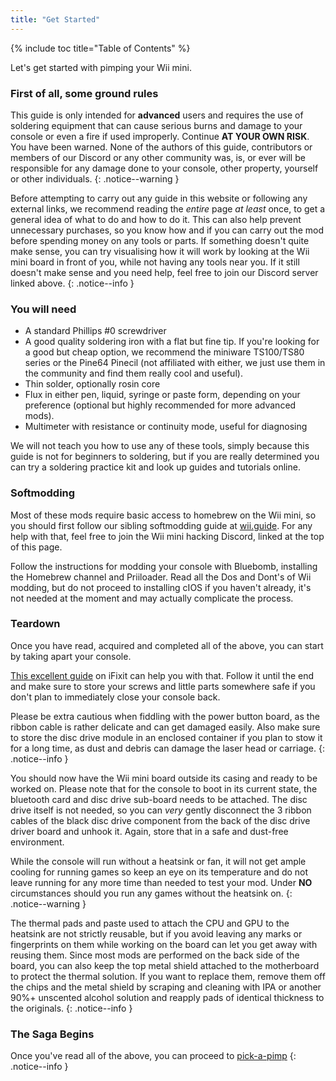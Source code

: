 ```yaml
---
title: "Get Started"
---
```


{% include toc title="Table of Contents" %}

Let's get started with pimping your Wii mini.

### First of all, some ground rules

This guide is only intended for **advanced** users and requires the use of soldering equipment that can cause serious burns and damage to your console or even a fire if used improperly. Continue **AT YOUR OWN RISK**. You have been warned. None of the authors of this guide, contributors or members of our Discord or any other community was, is, or ever will be responsible for any damage done to your console, other property, yourself or other individuals.
{: .notice--warning }

Before attempting to carry out any guide in this website or following any external links, we recommend reading the *entire* page _at least_ once, to get a general idea of what to do and how to do it.
This can also help prevent unnecessary purchases, so you know how and if you can carry out the mod before spending money on any tools or parts.
If something doesn't quite make sense, you can try visualising how it will work by looking at the Wii mini board in front of you, while not having any tools near you. If it still doesn't make sense and you need help, feel free to join our Discord server linked above. 
{: .notice--info }

### You will need

- A standard Phillips #0 screwdriver
- A good quality soldering iron with a flat but fine tip. If you're looking for a good but cheap option, we recommend the miniware TS100/TS80 series or the Pine64 Pinecil (not affiliated with either, we just use them in the community and find them really cool and useful).
- Thin solder, optionally rosin core
- Flux in either pen, liquid, syringe or paste form, depending on your preference (optional but highly recommended for more advanced mods).
- Multimeter with resistance or continuity mode, useful for diagnosing 

We will not teach you how to use any of these tools, simply because this guide is not for beginners to soldering, but if you are really determined you can try a soldering practice kit and look up guides and tutorials online.

### Softmodding

Most of these mods require basic access to homebrew on the Wii mini, so you should first follow our sibling softmodding guide at [wii.guide](https://wii.guide). For any help with that, feel free to join the Wii mini hacking Discord, linked at the top of this page.

Follow the instructions for modding your console with Bluebomb, installing the Homebrew channel and Priiloader. Read all the Dos and Dont's of Wii modding, but do not proceed to installing cIOS if you haven't already, it's not needed at the moment and may actually complicate the process.

### Teardown

Once you have read, acquired and completed all of the above, you can start by taking apart your console.

[This excellent guide](https://www.ifixit.com/Guide/Nintendo+Wii+mini+Motherboard+Replacement/37774) on iFixit can help you with that. Follow it until the end and make sure to store your screws and little parts somewhere safe if you don't plan to immediately close your console back. 

Please be extra cautious when fiddling with the power button board, as the ribbon cable is rather delicate and can get damaged easily. Also make sure to store the disc drive module in an enclosed container if you plan to stow it for a long time, as dust and debris can damage the laser head or carriage.
{: .notice--info }

You should now have the Wii mini board outside its casing and ready to be worked on. Please note that for the console to boot in its current state, the bluetooth card and disc drive sub-board needs to be attached. The disc drive itself is not needed, so you can *very* gently disconnect the 3 ribbon cables of the black disc drive component from the back of the disc drive driver board and unhook it. Again, store that in a safe and dust-free environment.

While the console will run without a heatsink or fan, it will not get ample cooling for running games so keep an eye on its temperature and do not leave running for any more time than needed to test your mod. Under **NO** circumstances should you run any games without the heatsink on.
{: .notice--warning }

The thermal pads and paste used to attach the CPU and GPU to the heatsink are not strictly reusable, but if you avoid leaving any marks or fingerprints on them while working on the board can let you get away with reusing them. Since most mods are performed on the back side of the board, you can also keep the top metal shield attached to the motherboard to protect the thermal solution. If you want to replace them, remove them off the chips and the metal shield by scraping and cleaning with IPA or another 90%+ unscented alcohol solution and reapply pads of identical thickness to the originals.
{: .notice--info }

### The Saga Begins

Once you've read all of the above, you can proceed to [pick-a-pimp](pick-a-pimp)
{: .notice--info }